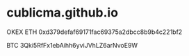 # cublicma.github.io
OKEX
ETH
0xd379defaf69171fac69375a2dbcc8b9b4c221bf2

BTC
3Qki5RfFx1ebAihh6yviJVhLZ6arNvoE9W

